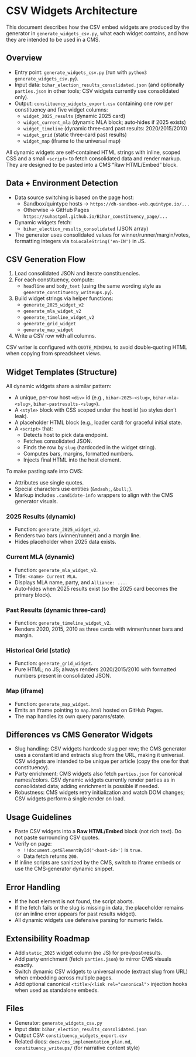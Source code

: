 # CSV Widgets Architecture

This document describes how the CSV embed widgets are produced by the generator in `generate_widgets_csv.py`, what each widget contains, and how they are intended to be used in a CMS.

## Overview

- Entry point: `generate_widgets_csv.py` (run with `python3 generate_widgets_csv.py`).
- Input data: `bihar_election_results_consolidated.json` (and optionally `parties.json` in other tools; CSV widgets currently use consolidated only).
- Output: `constituency_widgets_export.csv` containing one row per constituency and five widget columns:
  - `widget_2025_results` (dynamic 2025 card)
  - `widget_current_mla` (dynamic MLA block; auto‑hides if 2025 exists)
  - `widget_timeline` (dynamic three‑card past results: 2020/2015/2010)
  - `widget_grid` (static three‑card past results)
  - `widget_map` (iframe to the universal map)

All dynamic widgets are self‑contained HTML strings with inline, scoped CSS and a small `<script>` to fetch consolidated data and render markup. They are designed to be pasted into a CMS “Raw HTML/Embed” block.

## Data + Environment Detection

- Data source switching is based on the page host:
  - Sandbox/quintype hosts → `https://dh-sandbox-web.quintype.io/...`
  - Otherwise → GitHub Pages `https://suhastpml.github.io/Bihar_constituency_page/...`
- Dynamic widgets fetch:
  - `bihar_election_results_consolidated` (JSON array)
- The generator uses consolidated values for winner/runner/margin/votes, formatting integers via `toLocaleString('en-IN')` in JS.

## CSV Generation Flow

1. Load consolidated JSON and iterate constituencies.
2. For each constituency, compute:
   - `headline` and `body_text` (using the same wording style as `generate_constituency_writeups.py`).
3. Build widget strings via helper functions:
   - `generate_2025_widget_v2`
   - `generate_mla_widget_v2`
   - `generate_timeline_widget_v2`
   - `generate_grid_widget`
   - `generate_map_widget`
4. Write a CSV row with all columns.

CSV writer is configured with `QUOTE_MINIMAL` to avoid double‑quoting HTML when copying from spreadsheet views.

## Widget Templates (Structure)

All dynamic widgets share a similar pattern:

- A unique, per‑row host `<div>` id (e.g., `bihar-2025-<slug>`, `bihar-mla-<slug>`, `bihar-pastresults-<slug>`).
- A `<style>` block with CSS scoped under the host id (so styles don’t leak).
- A placeholder HTML block (e.g., loader card) for graceful initial state.
- A `<script>` that:
  - Detects host to pick data endpoint.
  - Fetches consolidated JSON.
  - Finds the row by `slug` (hardcoded in the widget string).
  - Computes bars, margins, formatted numbers.
  - Injects final HTML into the host element.

To make pasting safe into CMS:
- Attributes use single quotes.
- Special characters use entities (`&mdash;`, `&bull;`).
- Markup includes `.candidate-info` wrappers to align with the CMS generator visuals.

### 2025 Results (dynamic)

- Function: `generate_2025_widget_v2`.
- Renders two bars (winner/runner) and a margin line.
- Hides placeholder when 2025 data exists.

### Current MLA (dynamic)

- Function: `generate_mla_widget_v2`.
- Title: `<name> Current MLA`.
- Displays MLA name, party, and `Alliance: ...`.
- Auto‑hides when 2025 results exist (so the 2025 card becomes the primary block).

### Past Results (dynamic three‑card)

- Function: `generate_timeline_widget_v2`.
- Renders 2020, 2015, 2010 as three cards with winner/runner bars and margin.

### Historical Grid (static)

- Function: `generate_grid_widget`.
- Pure HTML; no JS; always renders 2020/2015/2010 with formatted numbers present in consolidated JSON.

### Map (iframe)

- Function: `generate_map_widget`.
- Emits an iframe pointing to `map.html` hosted on GitHub Pages.
- The map handles its own query params/state.

## Differences vs CMS Generator Widgets

- Slug handling: CSV widgets hardcode slug per row; the CMS generator uses a constant id and extracts slug from the URL, making it universal. CSV widgets are intended to be unique per article (copy the one for that constituency).
- Party enrichment: CMS widgets also fetch `parties.json` for canonical names/colors. CSV dynamic widgets currently render parties as in consolidated data; adding enrichment is possible if needed.
- Robustness: CMS widgets retry initialization and watch DOM changes; CSV widgets perform a single render on load.

## Usage Guidelines

- Paste CSV widgets into a **Raw HTML/Embed** block (not rich text). Do not paste surrounding CSV quotes.
- Verify on page:
  - `!!document.getElementById('<host-id>')` is `true`.
  - Data fetch returns `200`.
- If inline scripts are sanitized by the CMS, switch to iframe embeds or use the CMS‑generator dynamic snippet.

## Error Handling

- If the host element is not found, the script aborts.
- If the fetch fails or the slug is missing in data, the placeholder remains (or an inline error appears for past results widget).
- All dynamic widgets use defensive parsing for numeric fields.

## Extensibility Roadmap

- Add `static_2025` widget column (no JS) for pre‑/post‑results.
- Add party enrichment (fetch `parties.json`) to mirror CMS visuals exactly.
- Switch dynamic CSV widgets to universal mode (extract slug from URL) when embedding across multiple pages.
- Add optional canonical `<title>`/`<link rel="canonical">` injection hooks when used as standalone embeds.

## Files

- Generator: `generate_widgets_csv.py`
- Input data: `bihar_election_results_consolidated.json`
- Output CSV: `constituency_widgets_export.csv`
- Related docs: `docs/cms_implementation_plan.md`, `constituency_writeups/` (for narrative content style)

